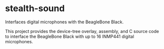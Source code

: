 # stealth-sound
Interfaces digital microphones with the BeagleBone Black.

This project provides the device-tree overlay, assembly, 
and C source code to interface the BeagleBone Black with 
up to 16 INMP441 digital microphones.




